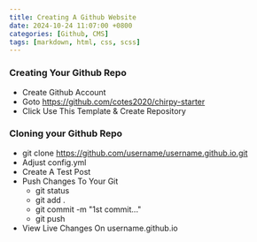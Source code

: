 ```yaml
---
title: Creating A Github Website
date: 2024-10-24 11:07:00 +0800
categories: [Github, CMS]
tags: [markdown, html, css, scss]
---
```


### Creating Your Github Repo
- Create Github Account
- Goto https://github.com/cotes2020/chirpy-starter
- Click Use This Template & Create Repository

### Cloning your Github Repo
- git clone https://github.com/username/username.github.io.git 
- Adjust config.yml
- Create A Test Post
- Push Changes To Your Git
    - git status
    - git add .
    - git commit -m "1st commit..."
    - git push
- View Live Changes On username.github.io



